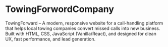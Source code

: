 # TowingForwordCompany
TowingForward – A modern, responsive website for a call-handling platform that helps local towing companies convert missed calls into new business. Built with HTML, CSS, JavaScript (Vanilla/React), and designed for clean UX, fast performance, and lead generation.
